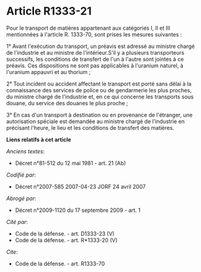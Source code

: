# Article R1333-21

Pour le transport de matières appartenant aux catégories I, II et III mentionnées à l'article R. 1333-70, sont prises les
mesures suivantes : 

1° Avant l'exécution du transport, un préavis est adressé au ministre chargé de l'industrie et au ministre de
l'intérieur.S'il y a plusieurs transporteurs successifs, les conditions de transfert de l'un à l'autre sont jointes à ce
préavis. Ces dispositions ne sont pas applicables à l'uranium naturel, à l'uranium appauvri et au thorium ; 

2° Tout incident ou accident affectant le transport est porté sans délai à la connaissance des services de police ou de
gendarmerie les plus proches, du ministre chargé de l'industrie et, en ce qui concerne les transports sous douane, du service
des douanes le plus proche ; 

3° En cas d'un transport à destination ou en provenance de l'étranger, une autorisation spéciale est demandée au ministre
chargé de l'industrie en précisant l'heure, le lieu et les conditions de transfert des matières.

**Liens relatifs à cet article**

_Anciens textes_:

  - Décret n°81-512 du 12 mai 1981 - art. 21 (Ab)

_Codifié par_:

  - Décret n°2007-585 2007-04-23 JORF 24 avril 2007

_Abrogé par_:

  - Décret n°2009-1120 du 17 septembre 2009 - art. 1

_Cité par_:

  - Code de la défense. - art. D1333-23 (V)
  - Code de la défense. - art. R*1333-20 (V)

_Cite_:

  - Code de la défense. - art. R1333-70
